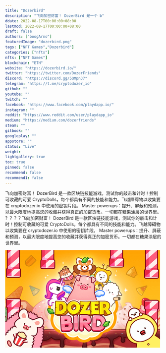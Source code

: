 ```yaml
---
title: "Dozerbird"
description: "飞向加密财富！ DozerBird 是一个 b"
ddate: 2022-08-17T00:00:00+08:00
lastmod: 2022-08-17T00:00:00+08:00
draft: false
authors: ["boogArno"]
featuredImage: "dozerbird.png"
tags: ["NFT Games","Dozerbird"]
categories: ["nfts"]
nfts: ["NFT Games"]
blockchain: "ETH"
website: "https://dozerbird.io/"
twitter: "https://twitter.com/DozerFriends"
discord: "https://discord.gg/5QMpnJ7"
telegram: "https://t.me/cryptodozer_io"
github: ""
youtube: ""
twitch: ""
facebook: "https://www.facebook.com/playdapp.io/"
instagram: ""
reddit: "https://www.reddit.com/user/playdapp_io"
medium: "https://medium.com/dozerfriends"
steam: ""
gitbook: ""
googleplay: ""
appstore: ""
status: "Live"
weight: 
lightgallery: true
toc: true
pinned: false
recommend: false
recommend1: false
---
```

飞向加密财富！ DozerBird 是一款区块链技能游戏，测试你的敲击和计时！控制可收藏的可爱 CryptoDolls，每个都具有不同的技能和能力。飞越障碍物以收集要在 cryptodozer.io 中使用的密钥片段。 Master powerups：提升、屏蔽和预测，以最大限度地提高您的收藏并获得真正的加密货币。一切都在糖果涂层的世界里。 ? ？？？飞向加密财富！ DozerBird 是一款区块链技能游戏，测试你的敲击和计时！控制可收藏的可爱 CryptoDolls，每个都具有不同的技能和能力。飞越障碍物以收集要在 cryptodozer.io 中使用的密钥片段。 Master powerups：提升、屏蔽和预测，以最大限度地提高您的收藏并获得真正的加密货币。一切都在糖果涂层的世界里。

![dozerbird-dapp-games-eth-image1-500x315_4f416457d35959de8368b0ba220a02f6](dozerbird-dapp-games-eth-image1-500x315_4f416457d35959de8368b0ba220a02f6.png)